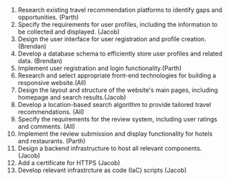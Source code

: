 1. Research existing travel recommendation platforms to identify gaps and opportunities. (Parth)
2. Specify the requirements for user profiles, including the information to be collected and displayed. (Jacob)
3. Design the user interface for user registration and profile creation. (Brendan)
4. Develop a database schema to efficiently store user profiles and related data. (Brendan)
5. Implement user registration and login functionality.(Parth)
6. Research and select appropriate front-end technologies for building a responsive website.(All)
7. Design the layout and structure of the website's main pages, including homepage and search results.(Jacob)
8. Develop a location-based search algorithm to provide tailored travel recommendations. (All)
9. Specify the requirements for the review system, including user ratings and comments. (All)
10. Implement the review submission and display functionality for hotels and restaurants. (Parth)
11. Design a backend infrastructure to host all relevant components. (Jacob)
12. Add a certificate for HTTPS (Jacob)
13. Develop relevant infrastrcture as code (IaC) scripts (Jacob)